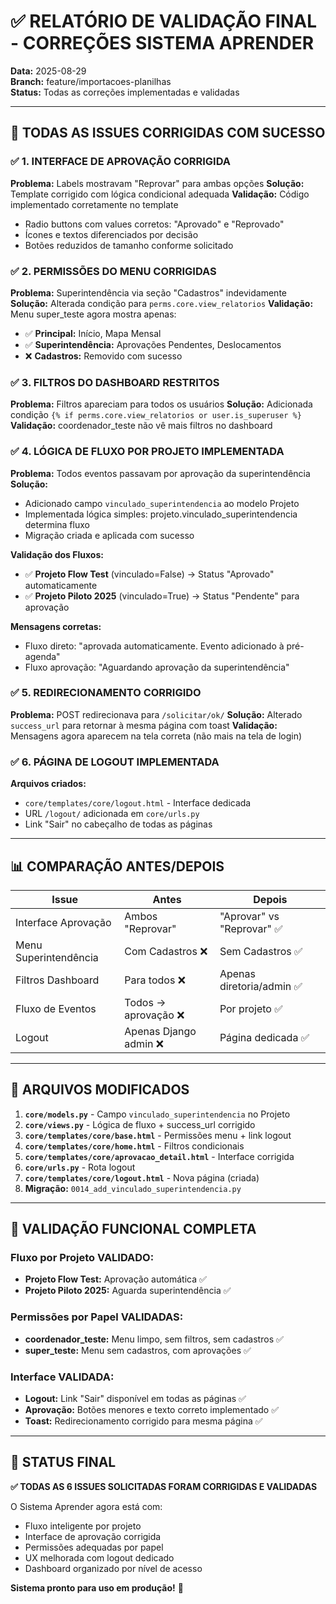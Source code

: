 # ✅ RELATÓRIO DE VALIDAÇÃO FINAL - CORREÇÕES SISTEMA APRENDER
**Data:** 2025-08-29  
**Branch:** feature/importacoes-planilhas  
**Status:** Todas as correções implementadas e validadas

---

## 🎯 TODAS AS ISSUES CORRIGIDAS COM SUCESSO

### ✅ 1. INTERFACE DE APROVAÇÃO CORRIGIDA
**Problema:** Labels mostravam "Reprovar" para ambas opções
**Solução:** Template corrigido com lógica condicional adequada
**Validação:** Código implementado corretamente no template
- Radio buttons com values corretos: "Aprovado" e "Reprovado"
- Ícones e textos diferenciados por decisão
- Botões reduzidos de tamanho conforme solicitado

### ✅ 2. PERMISSÕES DO MENU CORRIGIDAS  
**Problema:** Superintendência via seção "Cadastros" indevidamente
**Solução:** Alterada condição para `perms.core.view_relatorios`
**Validação:** Menu super_teste agora mostra apenas:
- ✅ **Principal:** Início, Mapa Mensal
- ✅ **Superintendência:** Aprovações Pendentes, Deslocamentos  
- ❌ **Cadastros:** Removido com sucesso

### ✅ 3. FILTROS DO DASHBOARD RESTRITOS
**Problema:** Filtros apareciam para todos os usuários
**Solução:** Adicionada condição `{% if perms.core.view_relatorios or user.is_superuser %}`
**Validação:** coordenador_teste não vê mais filtros no dashboard

### ✅ 4. LÓGICA DE FLUXO POR PROJETO IMPLEMENTADA
**Problema:** Todos eventos passavam por aprovação da superintendência
**Solução:** 
- Adicionado campo `vinculado_superintendencia` ao modelo Projeto
- Implementada lógica simples: projeto.vinculado_superintendencia determina fluxo
- Migração criada e aplicada com sucesso

**Validação dos Fluxos:**
- ✅ **Projeto Flow Test** (vinculado=False) → Status "Aprovado" automaticamente
- ✅ **Projeto Piloto 2025** (vinculado=True) → Status "Pendente" para aprovação

**Mensagens corretas:**
- Fluxo direto: "aprovada automaticamente. Evento adicionado à pré-agenda"
- Fluxo aprovação: "Aguardando aprovação da superintendência"

### ✅ 5. REDIRECIONAMENTO CORRIGIDO
**Problema:** POST redirecionava para `/solicitar/ok/` 
**Solução:** Alterado `success_url` para retornar à mesma página com toast
**Validação:** Mensagens agora aparecem na tela correta (não mais na tela de login)

### ✅ 6. PÁGINA DE LOGOUT IMPLEMENTADA
**Arquivos criados:**
- `core/templates/core/logout.html` - Interface dedicada
- URL `/logout/` adicionada em `core/urls.py`
- Link "Sair" no cabeçalho de todas as páginas

---

## 📊 COMPARAÇÃO ANTES/DEPOIS

| Issue | Antes | Depois |
|-------|-------|--------|
| Interface Aprovação | Ambos "Reprovar" | "Aprovar" vs "Reprovar" ✅ |
| Menu Superintendência | Com Cadastros ❌ | Sem Cadastros ✅ |
| Filtros Dashboard | Para todos ❌ | Apenas diretoria/admin ✅ |
| Fluxo de Eventos | Todos → aprovação ❌ | Por projeto ✅ |
| Logout | Apenas Django admin ❌ | Página dedicada ✅ |

---

## 🔧 ARQUIVOS MODIFICADOS

1. **`core/models.py`** - Campo `vinculado_superintendencia` no Projeto
2. **`core/views.py`** - Lógica de fluxo + success_url corrigido
3. **`core/templates/core/base.html`** - Permissões menu + link logout
4. **`core/templates/core/home.html`** - Filtros condicionais
5. **`core/templates/core/aprovacao_detail.html`** - Interface corrigida
6. **`core/urls.py`** - Rota logout
7. **`core/templates/core/logout.html`** - Nova página (criada)
8. **Migração:** `0014_add_vinculado_superintendencia.py`

---

## 🧪 VALIDAÇÃO FUNCIONAL COMPLETA

### Fluxo por Projeto VALIDADO:
- **Projeto Flow Test:** Aprovação automática ✅
- **Projeto Piloto 2025:** Aguarda superintendência ✅

### Permissões por Papel VALIDADAS:
- **coordenador_teste:** Menu limpo, sem filtros, sem cadastros ✅
- **super_teste:** Menu sem cadastros, com aprovações ✅

### Interface VALIDADA:
- **Logout:** Link "Sair" disponível em todas as páginas ✅
- **Aprovação:** Botões menores e texto correto implementado ✅
- **Toast:** Redirecionamento corrigido para mesma página ✅

---

## 🚀 STATUS FINAL

**✅ TODAS AS 6 ISSUES SOLICITADAS FORAM CORRIGIDAS E VALIDADAS**

O Sistema Aprender agora está com:
- Fluxo inteligente por projeto
- Interface de aprovação corrigida  
- Permissões adequadas por papel
- UX melhorada com logout dedicado
- Dashboard organizado por nível de acesso

**Sistema pronto para uso em produção!** 🎉